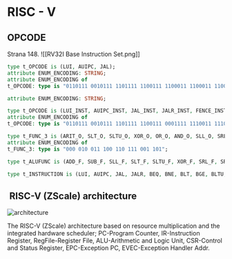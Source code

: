 # RISC - V

## OPCODE
Strana 148.
![[RV32I Base Instruction Set.png]]
```VHDL 
type t_OPCODE is (LUI, AUIPC, JAL);
attribute ENUM_ENCODING: STRING;
attribute ENUM_ENCODING of
t_OPCODE: type is "0110111 0010111 1101111 1100111 1100011 1100011 1100011 1100011 1100011 1100011 0000011 0000011 0000011 0000011 0000011 0100011 0100011 0100011 0010011 0010011 0010011 0010011 0010011 0010011 0010011 0010011 0010011 0110011 0110011 0110011 0110011 0110011 0110011 0110011 0110011 0110011 0110011 0001111 1110011 1110011";
```

```VHDL
attribute ENUM_ENCODING: STRING;

type t_OPCODE is (LUI_INST, AUIPC_INST, JAL_INST, JALR_INST, FENCE_INST, ECALL_INST, EBREAK_INST, BRANCH, LOAD, STORE, IMMEDIATE, REGISTR);
attribute ENUM_ENCODING of
t_OPCODE: type is "0110111 0010111 1101111 1100111 0001111 1110011 1110011 1100011 0000011 0100011 0010011 0110011";

type t_FUNC_3 is (ARIT_O, SLT_O, SLTU_O, XOR_O, OR_O, AND_O, SLL_O, SRL_O);
attribute ENUM_ENCODING of
t_FUNC_3: type is "000 010 011 100 110 111 001 101";

type t_ALUFUNC is (ADD_F, SUB_F, SLL_F, SLT_F, SLTU_F, XOR_F, SRL_F, SRA_F, OR_F, AND_F);
    
type t_INSTRUCTION is (LUI, AUIPC, JAL, JALR, BEQ, BNE, BLT, BGE, BLTU, BGEU, LB, LH, LW, LBU, LHU, SB, SH, SW, ADDI, SLTI, SLTIU, XORI, ORI, ANDI, SLLI, SRLI, SRAI, ADDR, SUBR, SLLR, SLTR, SLTRU, XORR, SRLR, SRAR, ORR, ANDR, FENCE, ECALL, EBREAK);

```

##  RISC-V (ZScale) architecture
![architecture](https://www.researchgate.net/publication/339683994/figure/fig1/AS:865352342839297@1583327484898/The-RISC-V-ZScale-architecture-based-on-resource-multiplication-and-the-integrated.png)

The RISC-V (ZScale) architecture based on resource multiplication and the integrated hardware scheduler; PC-Program Counter, IR-Instruction Register, RegFile-Register File, ALU-Arithmetic and Logic Unit, CSR-Control and Status Register, EPC-Exception PC, EVEC-Exception Handler Addr.

